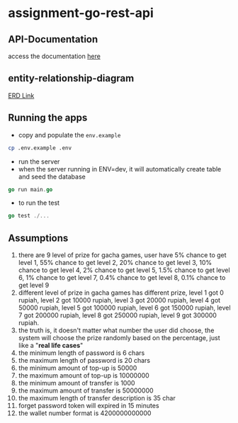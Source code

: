 # assignment-go-rest-api

## API-Documentation
access the documentation [here](https://documenter.getpostman.com/view/16000432/2s9YJhwKdt)

## entity-relationship-diagram
<a href="https://drive.google.com/file/d/1mr5Td9mu9GFAAel0iq4SbQ9U4x4i9QOC/view?usp=sharing" >ERD Link</a>

## Running the apps
- copy and populate the `env.example`
```bash
cp .env.example .env
```
- run the server
- when the server running in ENV=dev, it will automatically create table and seed the database
```go
go run main.go
```
- to run the test
```go
go test ./...
```
## Assumptions
1. there are 9 level of prize for gacha games, user have 5% chance to get level 1, 55% chance to get level 2, 20% chance to get level 3, 10% chance to get level 4, 2% chance to get level 5, 1.5% chance to get level 6, 1% chance to get level 7, 0.4% chance to get level 8, 0.1% chance to get level 9
2. different level of prize in gacha games has different prize, level 1 got 0 rupiah, level 2 got 10000 rupiah, level 3 got 20000 rupiah, level 4 got 50000 rupiah, level 5 got 100000 rupiah, level 6 got 150000 rupiah, level 7 got 200000 rupiah, level 8 got 250000 rupiah, level 9 got 300000 rupiah.
3. the truth is, it doesn't matter what number the user did choose, the system will choose the prize randomly based on the percentage, just like a "<b>real life cases</b>"
4. the minimum length of password is 6 chars
5. the maximum length of password is 20 chars
6. the minimum amount of top-up is 50000
7. the maximum amount of top-up is 10000000
8. the minimum amount of transfer is 1000
9. the maximum amount of transfer is 50000000
10. the maximum length of transfer description is 35 char
11. forget password token will expired in 15 minutes
12. the wallet number format is 4200000000000